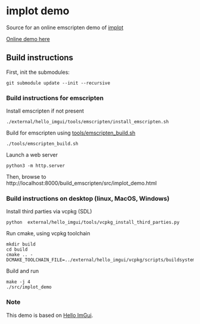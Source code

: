 # implot demo

Source for an online emscripten demo of [implot](https://github.com/epezent/implot)

[Online demo here](https://traineq.org/implot_demo/src/implot_demo.html)

## Build instructions

First, init the submodules:
````
git submodule update --init --recursive
````

### Build instructions for emscripten

Install emscripten if not present

````
./external/hello_imgui/tools/emscripten/install_emscripten.sh
````

Build for emscripten using [tools/emscripten_build.sh](tools/emscripten_build.sh)
````
./tools/emscripten_build.sh
````

Launch a web server
````
python3 -m http.server
````

Then, browse to http://localhost:8000/build_emscripten/src/implot_demo.html

### Build instructions on desktop (linux, MacOS, Windows)

Install third parties via vcpkg (SDL)
````
python  external/hello_imgui/tools/vcpkg_install_third_parties.py
````

Run cmake, using vcpkg toolchain
````
mkdir build
cd build
cmake .. -DCMAKE_TOOLCHAIN_FILE=../external/hello_imgui/vcpkg/scripts/buildsystems/vcpkg.cmake
````

Build and run
````
make -j 4
./src/implot_demo
````


### Note
This demo is based on [Hello ImGui](https://github.com/pthom/hello_imgui).
